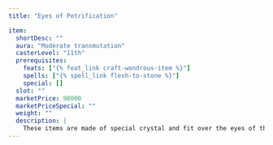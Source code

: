 ```yaml
---
title: "Eyes of Petrification"

item:
  shortDesc: ""
  aura: "Moderate transmutation"
  casterLevel: "11th"
  prerequisites:
    feats: ["{% feat_link craft-wondrous-item %}"]
    spells: ["{% spell_link flesh-to-stone %}"]
    special: []
  slot: ""
  marketPrice: 98000
  marketPriceSpecial: ""
  weight: ""
  description: |
    These items are made of special crystal and fit over the eyes of the wearer. They allow her to use a petrification gaze attack (Fortitude DC 19 negates) for 10 rounds per day. Both lenses must be worn for the magic to be effective.
---
```

